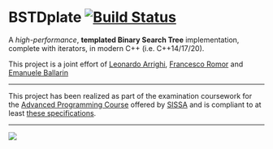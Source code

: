 # BSTDplate [![Build Status](https://travis-ci.com/emaballarin/BSTDplate.svg?branch=master)](https://travis-ci.com/emaballarin/BSTDplate)


A *high-performance*, **templated Binary Search Tree** implementation, complete with iterators, in modern C++ (i.e. C++14/17/20).

This project is a joint effort of [Leonardo Arrighi](https://github.com/LeonardoArrighi), [Francesco Romor](https://github.com/FrancescoRo) and [Emanuele Ballarin](https://github.com/emaballarin)

---

This project has been realized as part of the examination coursework for the [Advanced Programming Course](https://github.com/asartori86/advanced_programming_2019-20) offered by [SISSA](https://sissa.it) and is compliant to at least [these specifications](https://github.com/asartori86/advanced_programming_2019-20/blob/master/exam/readme.pdf).

---

![](https://i.kym-cdn.com/photos/images/original/001/272/773/6dd.jpg)

